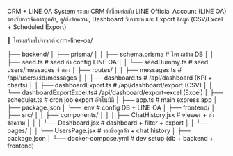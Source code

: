 CRM + LINE OA System
ระบบ CRM ที่เชื่อมต่อกับ LINE Official Account (LINE OA) รองรับการจัดการลูกค้า, ดู/ส่งข้อความ, Dashboard วิเคราะห์ และ Export ข้อมูล (CSV/Excel + Scheduled Export)

📂 โครงสร้างโปรเจกต์
crm-line-oa/


├── backend/
│   ├── prisma/
│   │   ├── schema.prisma          # โครงสร้าง DB
│   │   ├── seed.ts                # seed ค่า config LINE OA
│   │   └── seedDummy.ts           # seed users/messages จำลอง
│   ├── routes/
│   │   ├── messages.ts            # /api/users/:id/messages
│   │   ├── dashboard.ts           # /api/dashboard (KPI + charts)
│   │   ├── dashboardExport.ts     # /api/dashboard/export (CSV)
│   │   └── dashboardExportExcel.ts# /api/dashboard/export-excel (Excel)
│   ├── scheduler.ts               # cron job export อัตโนมัติ
│   ├── app.ts                     # main express app
│   ├── package.json
│   └── .env                       # config DB + LINE OA
│
├── frontend/
│   ├── src/
│   │   ├── components/
│   │   │   ├── ChatHistory.jsx    # viewer + ส่งข้อความ
│   │   │   └── Dashboard.jsx      # dashboard + filter + export
│   │   └── pages/
│   │       └── UsersPage.jsx      # รายชื่อลูกค้า + chat history
│   ├── package.json
│
└── docker-compose.yml             # dev setup (db + backend + frontend)
